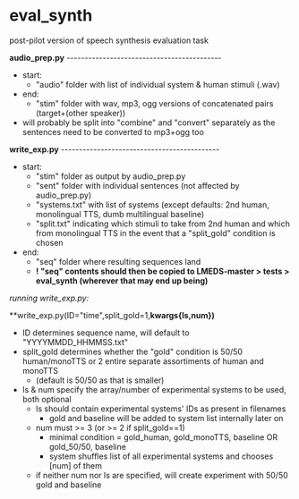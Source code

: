 # eval_synth
post-pilot version of speech synthesis evaluation task

**audio_prep.py** -------------------------------------------
* start:
    - "audio" folder with list of individual system & human stimuli (.wav)
* end: 
    - "stim" folder with wav, mp3, ogg versions of concatenated pairs (target+(other speaker))  
* will probably be split into "combine" and "convert" separately as the sentences need to be converted to mp3+ogg too

**write_exp.py** --------------------------------------------
* start:
    - "stim" folder as output by audio_prep.py
    - "sent" folder with individual sentences (not affected by audio_prep.py)
    - "systems.txt" with list of systems (except defaults: 2nd human, monolingual TTS, dumb multilingual baseline)
    - "split.txt" indicating which stimuli to take from 2nd human and which from monolingual TTS in the event that a "split_gold" condition is chosen
* end:
    - "seq" folder where resulting sequences land
    - **! "seq" contents should then be copied to LMEDS-master > tests > eval_synth (wherever that may end up being)**
      
*running write_exp.py:*

  **write_exp.py(ID="time",split_gold=1,**kwargs{ls,num})**
 
* ID determines sequence name, will default to "YYYYMMDD_HHMMSS.txt"
* split_gold determines whether the "gold" condition is 50/50 human/monoTTS or 2 entire separate assortiments of human and monoTTS
    - (default is 50/50 as that is smaller)
* ls & num specify the array/number of experimental systems to be used, both optional
    - ls should contain experimental systems' IDs as present in filenames
        - gold and baseline will be added to system list internally later on
    - num must >= 3 (or >= 2 if split_gold==1)
        - minimal condition = gold_human, gold_monoTTS, baseline OR gold_50/50, baseline
        - system shuffles list of all experimental systems and chooses [num] of them
    - if neither num nor ls are specified, will create experiment with 50/50 gold and baseline
